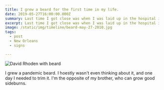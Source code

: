 ```yaml
---
title: I grew a beard for the first time in my life.
date: 2019-05-27T16:00:00.000Z
summary: Last time I got close was when I was laid up in the hospital in college.
excerpt: Last time I got close was when I was laid up in the hospital in college.
image: /static/img/timeline/beard-may-27-2010.jpg
tags:
  - post
  - New Orleans
  - signs

---
```


![David Rhoden with beard](/static/img/timeline/beard-may-27-2010.jpg "David Rhoden with beard.")

I grew a pandemic beard. I hoestly wasn't even thinking about it, and one day I needed to trim it. I'm the opposite of my brother, who can grow good sideburns. 
